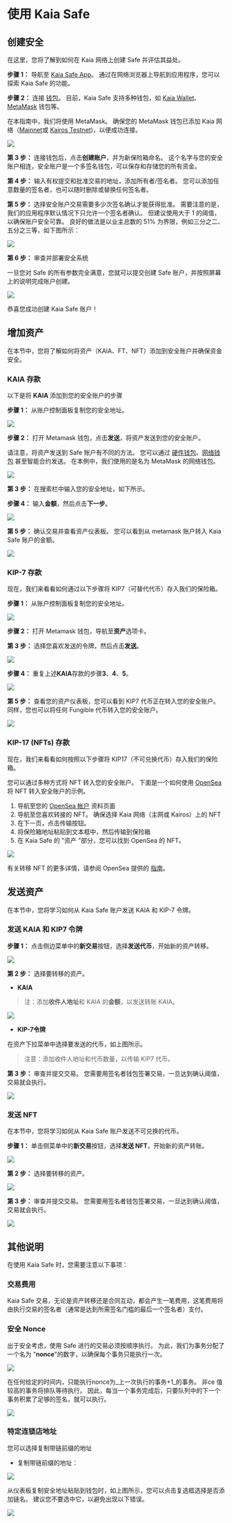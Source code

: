 # 使用 Kaia Safe

## 创建安全

在这里，您将了解到如何在 Kaia 网络上创建 Safe 并评估其益处。

**步骤 1：** 导航至 [Kaia Safe App](https://safe.kaia.io/)。 通过在网络浏览器上导航到应用程序，您可以探索 Kaia Safe 的功能。

**步骤 2：** 连接 [钱包](https://docs.ethhub.io/using-ethereum/wallets/intro-to-ethereum-wallets/)。 目前，Kaia Safe 支持多种钱包，如 [Kaia Wallet](https://docs.kaiawallet.io/)、[MetaMask](../../../tutorials/connecting-metamask.mdx) 钱包等。

在本指南中，我们将使用 MetaMask。 确保您的 MetaMask 钱包已添加 Kaia 网络（[Mainnet](../../../tutorials/connecting-metamask.mdx#connect-to-kaia-network)或 [Kairos Testnet](../../../tutorials/connecting-metamask.mdx#connect-to-kaia-network))，以便成功连接。

![](/img/build/tools/kaia-safe/kaia-safe-connect-wallet.png)

**第 3 步：** 连接钱包后，点击**创建账户**，并为新保险箱命名。 这个名字与您的安全账户相连，安全账户是一个多签名钱包，可以保存和存储您的所有资金。

**第 4 步：** 输入有权提交和批准交易的地址，添加所有者/签名者。 您可以添加任意数量的签名者，也可以随时删除或替换任何签名者。

**第 5 步：** 选择安全账户交易需要多少次签名确认才能获得批准。 需要注意的是，我们的应用程序默认情况下只允许一个签名者确认。 但建议使用大于 1 的阈值，以确保账户安全可靠。 良好的做法是以业主总数的 51% 为界限，例如三分之二、五分之三等，如下图所示：

![](/img/build/tools/kaia-safe/kaia-safe-create-acct.gif)

**第 6 步：** 审查并部署安全系统

一旦您对 Safe 的所有参数完全满意，您就可以提交创建 Safe 账户，并按照屏幕上的说明完成账户创建。

![](/img/build/tools/kaia-safe/kaia-safe-create-review.gif)

恭喜您成功创建 Kaia Safe 账户！

## 增加资产

在本节中，您将了解如何将资产（KAIA、FT、NFT）添加到安全账户并确保资金安全。

### KAIA 存款

以下是将 **KAIA** 添加到您的安全账户的步骤

**步骤 1：** 从账户控制面板复制您的安全地址。

![](/img/build/tools/kaia-safe/ks-deposit-copy-addr.png)

**步骤 2：** 打开 Metamask 钱包，点击**发送**，将资产发送到您的安全账户。

请注意，将资产发送到 Safe 账户有不同的方法。 您可以通过 [硬件钱包](https://www.ledger.com/academy/crypto-hardware-wallet)、[网络钱包](https://medium.com/arcana-network-blog/why-web-wallets-e77c776e4d5e) 甚至智能合约发送。 在本例中，我们使用的是名为 MetaMask 的网络钱包。

![](/img/build/tools/kaia-safe/ks-token-send-btn.png)

**第 3 步：** 在搜索栏中输入您的安全地址，如下所示。

**步骤 4：** 输入**金额**，然后点击**下一步**。

![](/img/build/tools/kaia-safe/ks-token-send-details.png)

**第 5 步：** 确认交易并查看资产仪表板。 您可以看到从 metamask 账户转入 Kaia Safe 账户的金额。

![](/img/build/tools/kaia-safe/kaia-safe-klay-bal.png)

### KIP-7 存款

现在，我们来看看如何通过以下步骤将 KIP7（可替代代币）存入我们的保险箱。

**步骤 1：** 从账户控制面板复制您的安全地址。

![](/img/build/tools/kaia-safe/ks-deposit-ft-copy.png)

**步骤 2：** 打开 Metamask 钱包，导航至**资产**选项卡。

**第 3 步：** 选择您喜欢发送的令牌，然后点击**发送**。

![](/img/build/tools/kaia-safe/ks-ft-send-btn.png)

**步骤 4：** 重复上述**KAIA**存款的步骤**3**、**4**、**5**。

![](/img/build/tools/kaia-safe/ks-ft-send-details.png)

**第 5 步：** 查看您的资产仪表板，您可以看到 KIP7 代币正在转入您的安全账户。 同样，您也可以将任何 Fungible 代币转入您的安全账户。

![](/img/build/tools/kaia-safe/ks-ft-balance.png)

### KIP-17 (NFTs) 存款

现在，我们来看看如何按照以下步骤将 KIP17（不可兑换代币）存入我们的保险箱。

您可以通过多种方式将 NFT 转入您的安全账户。 下面是一个如何使用 [OpenSea](https://opensea.io/about) 将 NFT 转入安全账户的示例。

1. 导航至您的 [OpenSea 帐户](https://testnets.opensea.io/account) 资料页面
2. 导航至您喜欢转接的 NFT。 确保选择 Kaia 网络（主网或 Kairos）上的 NFT
3. 在下一页，点击传输按钮。
4. 将保险箱地址粘贴到文本框中，然后传输到保险箱
5. 在 Kaia Safe 的 "资产 "部分，您可以找到 OpenSea 的 NFT。

![](/img/build/tools/kaia-safe/kaia-safe-trf-nft.gif)

有关转移 NFT 的更多详情，请参阅 OpenSea 提供的 [指南](https://support.opensea.io/en/articles/8866959-how-can-i-transfer-an-nft-using-opensea)。

## 发送资产

在本节中，您将学习如何从 Kaia Safe 账户发送 KAIA 和 KIP-7 令牌。

### 发送 KAIA 和 KIP7 令牌<a id="Send KAIA from Safe"></a>

**步骤 1：** 点击侧边菜单中的**新交易**按钮，选择**发送代币**，开始新的资产转移。

![](/img/build/tools/kaia-safe/kaia-safe-init-send-token.gif)

**第 2 步：** 选择要转移的资产。

- **KAIA**

> 注：添加**收件人地址**和 KAIA 的**金额**，以发送转账 KAIA。

![](/img/build/tools/kaia-safe/kaia-safe-send-token-details.gif)

- **KIP-7令牌**

在资产下拉菜单中选择要发送的代币，如上图所示。

> 注意：添加收件人地址和代币数量，以传输 KIP7 代币。

**第 3 步：** 审查并提交交易。 您需要用签名者钱包签署交易，一旦达到确认阈值，交易就会执行。

![](/img/build/tools/kaia-safe/kaia-safe-review-send-tokens.gif)

### 发送 NFT<a id="Send NFTs from Safe"></a>

在本节中，您将学习如何从 Kaia Safe 账户发送不可兑换的代币。

**步骤 1：** 单击侧菜单中的**新交易**按钮，选择**发送 NFT**，开始新的资产转账。

![](/img/build/tools/kaia-safe/kaia-safe-init-send-nft.gif)

**第 2 步：** 选择要转移的资产。

![](/img/build/tools/kaia-safe/kaia-safe-send-nft-details.gif)

**第 3 步：** 审查并提交交易。 您需要用签名者钱包签署交易，一旦达到确认阈值，交易就会执行。

![](/img/build/tools/kaia-safe/kaia-safe-review-send-nft.gif)

## 其他说明<a id="Points to Note"></a>

在使用 Kaia Safe 时，您需要注意以下事项：

### 交易费用<a id="Transaction Fees"></a>

Kaia Safe 交易，无论是资产转移还是合同互动，都会产生一笔费用，这笔费用将由执行交易的签名者（通常是达到所需签名门槛的最后一个签名者）支付。

### 安全 Nonce<a id="Safe Nonce"></a>

出于安全考虑，使用 Safe 进行的交易必须按顺序执行。 为此，我们为事务分配了一个名为 "**nonce**"的数字，以确保每个事务只能执行一次。

![](/img/build/tools/kaia-safe/ks-nounce.png)

在任何给定的时间内，只能执行nonce为_上一次执行的事务+1_的事务。 非ce 值较高的事务将排队等待执行。 因此，每当一个事务完成后，只要队列中的下一个事务积累了足够的签名，就可以执行。

![](/img/build/tools/kaia-safe/ks-pending-tx.png)

### 特定连锁店地址<a id="Chain-specific addresses"></a>

您可以选择复制带链前缀的地址

- 复制带链前缀的地址：

![](/img/build/tools/kaia-safe/ks-chain-spec-addr.png)

从仪表板复制安全地址粘贴到钱包时，如上图所示，您可以点击复选框选择是否添加链名。 建议您不要选中它，以避免出现以下错误。

![](/img/build/tools/kaia-safe/ks-chain-addr-err.png)
